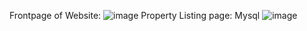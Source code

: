 Frontpage of Website:
![image](https://github.com/rithanyarb/Property-Rental-Management-System/assets/127092743/63bbe3e3-cbf6-438c-9f54-83a628d8ad55)
Property Listing page: Mysql
![image](https://github.com/rithanyarb/Property-Rental-Management-System/assets/127092743/15a6ccab-e39b-4d0e-a8b0-82c10aeb7753)

